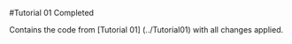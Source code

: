 #Tutorial 01 Completed

Contains the code from [Tutorial 01] (../Tutorial01) with all changes applied.
